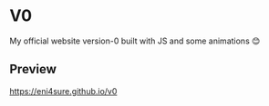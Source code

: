 # V0
My official website version-0 built with JS and some animations 😊

## Preview

https://eni4sure.github.io/v0
